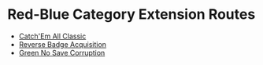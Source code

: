 # Red-Blue Category Extension Routes

* [Catch'Em All Classic](catch-em-all-classic/)
* [Reverse Badge Acquisition](reverse-badge-acquisition/)
* [Green No Save Corruption](no-save-corruption-green-jpn/)
